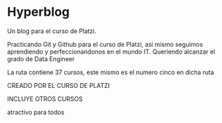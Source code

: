 # Hyperblog
Un blog para el curso de Platzi.
<p>Practicando Git y Github para el curso de Platzi, asi mismo seguimos aprendiendo y perfeccionandonos en el mundo IT. Queriendo alcanzar el grado de Data Engineer</p>
<p>La ruta contiene 37 cursos, este mismo es el numero cinco en dicha ruta</p>
<p> CREADO POR EL CURSO DE PLATZI </p>
<p> INCLUYE OTROS CURSOS</p>
<p> atractivo para todos </p> 